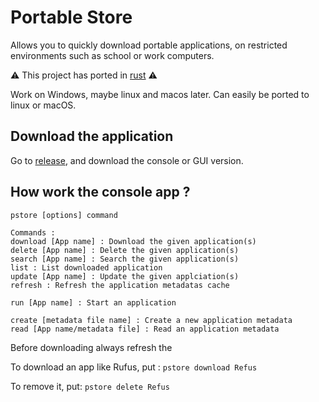 # Portable Store

Allows you to quickly download portable applications, on restricted environments such as school or work computers.

⚠ This project has ported in [rust](https://github.com/orgs/Portable-store) ⚠

Work on Windows, maybe linux and macos later.
Can easily be ported to linux or macOS.

## Download the application

Go to [release](https://github.com/Tom60chat/Portable-store/releases), and download the console or GUI version.

## How work the console app ?

```
pstore [options] command
 
Commands :
download [App name] : Download the given application(s)
delete [App name] : Delete the given application(s)
search [App name] : Search the given application(s)
list : List downloaded application
update [App name] : Update the given applciation(s)
refresh : Refresh the application metadatas cache

run [App name] : Start an application

create [metadata file name] : Create a new application metadata
read [App name/metadata file] : Read an application metadata
```

Before downloading always refresh the 

To download an app like Rufus, put :
`pstore download Refus`

To remove it, put:
`pstore delete Refus`
